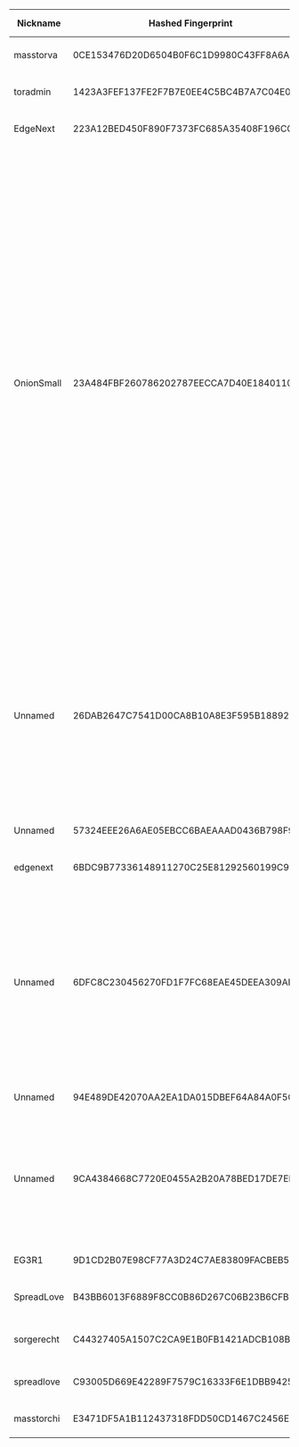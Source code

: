 | Nickname |  Hashed Fingerprint	| Or Addresses | Contact | Running | Flags | Last Seen | First Seen | Last Restarted | Advertised Bandwidth | Platform | Version | Version Status | Recommended Version | Verified hostnames | Exit policy |
|---|---|---|---|---|---|---|---|---|---|---|---|---|---|---|---|
|masstorva | 0CE153476D20D6504B0F6C1D9980C43FF8A6AE7A | ["107.175.245.254:9001"] | wxw at safe-mail dot net | true | Running, Valid | 2025-09-10 21:00:00 | 2025-09-10 00:00:00 | 2025-09-09 23:21:01 | 0 | Tor 0.4.8.17 on Linux | 0.4.8.17 | recommended | true | ["rack107-175-245-254va.dmzdns.com"] | ["reject *:*"]|
|toradmin | 1423A3FEF137FE2F7B7E0EE4C5BC4B7A7C04E09C | ["51.89.98.68:9001"] | articolo15@pm.me | true | Running, V2Dir, Valid | 2025-09-10 21:00:00 | 2025-09-10 16:00:00 | 2025-09-10 20:54:49 | 0 | Tor 0.4.8.17 on Linux | 0.4.8.16 | recommended | true | ["ns3162524.ip-51-89-98.eu"] | ["reject *:*"]|
|EdgeNext | 223A12BED450F890F7373FC685A35408F196CCD4 | ["154.85.88.174:443"] | info@edgenext.com | true | Running, V2Dir, Valid | 2025-09-10 21:00:00 | 2025-09-10 17:00:00 | 2025-09-10 17:12:21 | 0 | Tor 0.4.8.17 on Linux | 0.4.8.17 | recommended | true | N/A | ["reject *:*"]|
|OnionSmall | 23A484FBF260786202787EECCA7D40E184011027 | ["87.121.84.129:443"] | 0x47C256AB9AEEFFE9 c_e_p_r(at)inbox(dot)lv | true | BadExit, MiddleOnly, Running, Valid | 2025-09-10 21:00:00 | 2025-09-10 10:00:00 | 2025-09-10 18:22:33 | 0 | Tor 0.4.8.17 on Linux | 0.4.8.17 | recommended | true | N/A | ["reject 0.0.0.0/8:*","reject 169.254.0.0/16:*","reject 127.0.0.0/8:*","reject 192.168.0.0/16:*","reject 10.0.0.0/8:*","reject 172.16.0.0/12:*","reject 87.121.84.129:*","accept *:43","accept *:53","accept *:79-81","accept *:88","accept *:110","accept *:143","accept *:194","accept *:220","accept *:389","accept *:443","accept *:531","accept *:543-544","accept *:563","accept *:636","accept *:749","accept *:873","accept *:989-995","accept *:1194","accept *:1723","accept *:2083","accept *:2086-2087","accept *:4321","accept *:5222-5223","accept *:5228","accept *:5900","accept *:5984","accept *:6660-6669","accept *:6679","accept *:6697","accept *:6984","accept *:8008","accept *:8080","accept *:8332-8333","accept *:8443","accept *:8888","accept *:11371","reject *:*"]|
|Unnamed | 26DAB2647C7541D00CA8B10A8E3F595B18892DA6 | ["38.60.250.79:9002"] | N/A | false | Exit, Running, V2Dir, Valid | 2025-09-10 09:00:00 | 2025-09-10 09:00:00 | 2025-09-10 08:09:27 | 0 | Tor 0.4.8.14 on Linux | 0.4.8.14 | recommended | true | N/A | ["reject 0.0.0.0/8:*","reject 169.254.0.0/16:*","reject 127.0.0.0/8:*","reject 192.168.0.0/16:*","reject 10.0.0.0/8:*","reject 172.16.0.0/12:*","reject 38.60.250.79:*","reject *:25","reject *:119","reject *:135-139","reject *:445","reject *:563","reject *:1214","reject *:4661-4666","reject *:6346-6429","reject *:6699","reject *:6881-6999","accept *:*"]|
|Unnamed | 57324EEE26A6AE05EBCC6BAEAAAD0436B798F966 | ["154.223.16.152:9001"] | N/A | true | Running, V2Dir, Valid | 2025-09-10 21:00:00 | 2025-09-10 20:00:00 | 2025-09-10 19:00:34 | 0 | Tor 0.4.8.17 on Linux | 0.4.8.17 | recommended | true | N/A | ["reject *:*"]|
|edgenext | 6BDC9B77336148911270C25E81292560199C9624 | ["154.85.88.174:443"] | info@edgenext.com | false | Running, V2Dir, Valid | 2025-09-10 17:00:00 | 2025-09-10 17:00:00 | 2025-09-10 16:20:18 | 0 | Tor 0.4.8.17 on Linux | 0.4.8.17 | recommended | true | N/A | ["reject *:*"]|
|Unnamed | 6DFC8C230456270FD1F7FC68EAE45DEEA309ADA0 | ["38.60.250.79:9002"] | N/A | true | Exit, Running, V2Dir, Valid | 2025-09-10 21:00:00 | 2025-09-10 09:00:00 | 2025-09-10 08:29:27 | 0 | Tor 0.4.8.14 on Linux | 0.4.8.14 | recommended | true | N/A | ["reject 0.0.0.0/8:*","reject 169.254.0.0/16:*","reject 127.0.0.0/8:*","reject 192.168.0.0/16:*","reject 10.0.0.0/8:*","reject 172.16.0.0/12:*","reject 38.60.250.79:*","reject *:25","reject *:119","reject *:135-139","reject *:445","reject *:563","reject *:1214","reject *:4661-4666","reject *:6346-6429","reject *:6699","reject *:6881-6999","accept *:*"]|
|Unnamed | 94E489DE42070AA2EA1DA015DBEF64A84A0F5C1A | ["38.54.4.115:9001"] | N/A | false | Running, V2Dir, Valid | 2025-09-10 18:00:00 | 2025-09-10 04:00:00 | 2025-09-10 03:26:12 | 0 | Tor 0.4.8.17 on Linux | 0.4.8.17 | recommended | true | N/A | ["reject *:*"]|
|Unnamed | 9CA4384668C7720E0455A2B20A78BED17DE7EFAA | ["8.222.227.10:9002"] | N/A | true | Exit, Running, V2Dir, Valid | 2025-09-10 21:00:00 | 2025-09-10 13:00:00 | 2025-09-10 08:55:10 | 0 | Tor 0.4.8.14 on Linux | 0.4.8.14 | recommended | true | N/A | ["reject 0.0.0.0/8:*","reject 169.254.0.0/16:*","reject 127.0.0.0/8:*","reject 192.168.0.0/16:*","reject 10.0.0.0/8:*","reject 172.16.0.0/12:*","reject 8.222.227.10:*","accept *:80","accept *:443","accept *:8080","accept *:8081","reject *:*"]|
|EG3R1 | 9D1CD2B07E98CF77A3D24C7AE83809FACBEB547E | ["149.104.105.130:9001"] | node344 at protonmail | false | Running, V2Dir, Valid | 2025-09-10 04:00:00 | 2025-09-10 02:00:00 | 2025-09-10 01:28:14 | 0 | Tor 0.4.8.17 on Linux | 0.4.8.17 | recommended | true | N/A | ["reject *:*"]|
|SpreadLove | B43BB6013F6889F8CC0B86D267C06B23B6CFB32A | ["198.16.199.119:9001"] | noone@noone.com | true | Running, V2Dir, Valid | 2025-09-10 21:00:00 | 2025-09-10 18:00:00 | 2025-09-10 17:17:02 | 0 | Tor 0.4.8.17 on Linux | 0.4.8.17 | recommended | true | N/A | ["reject *:*"]|
|sorgerecht | C44327405A1507C2CA9E1B0FB1421ADCB108BD67 | ["91.227.41.245:443"] | N/A | true | Running, V2Dir, Valid | 2025-09-10 21:00:00 | 2025-09-10 12:00:00 | 2025-09-10 11:07:50 | 0 | Tor 0.4.8.17 on Linux | 0.4.8.17 | recommended | true | ["ip-91-227-41-245-126990.vps.hosted-by-mvps.net"] | ["reject *:*"]|
|spreadlove | C93005D669E42289F7579C16333F6E1DBB9425D7 | ["173.206.250.158:9001"] | nocontact@gmai.com | false | Running, V2Dir, Valid | 2025-09-10 15:00:00 | 2025-09-10 03:00:00 | 2025-09-10 11:20:48 | 195584 | Tor 0.4.8.17 on Linux | 0.4.8.17 | recommended | true | N/A | ["reject *:*"]|
|masstorchi | E3471DF5A1B112437318FDD50CD1467C2456EC69 | ["172.245.134.171:9001"] | wxw at safe-mail dot net | true | Running, V2Dir, Valid | 2025-09-10 21:00:00 | 2025-09-10 21:00:00 | 2025-09-10 20:43:38 | 0 | Tor 0.4.8.17 on Linux | 0.4.8.17 | recommended | true | ["rack172-245-134-171chi.dmzdns.com"] | ["reject *:*"]|
